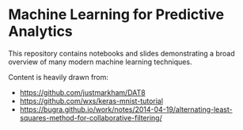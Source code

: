 # Machine Learning for Predictive Analytics

This repository contains notebooks and slides demonstrating a broad overview
of many modern machine learning techniques.

Content is heavily drawn from:

* https://github.com/justmarkham/DAT8
* https://github.com/wxs/keras-mnist-tutorial
* https://bugra.github.io/work/notes/2014-04-19/alternating-least-squares-method-for-collaborative-filtering/
